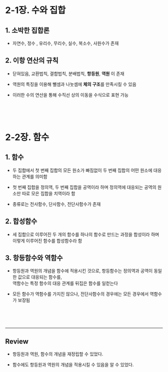 # 2-1장. 수와 집합
## 1. 소박한 집합론
- 자연수, 정수 , 유리수, 무리수, 실수, 복소수, 사원수가 존재

## 2. 이항 연산의 규칙
- 닫혀있음, 교환법칙, 결합법칙, 분배법칙, **항등원**, **역원** 이 존재

- 역원의 특징을 이용해 뺄셈과 나눗셈에 **체의 구조**를 만족시킬 수 있음

- 이러한 수의 연산을 통해 수직선 상의 이동을 수식으로 표현 가능 
<br>
<br>
<br>

# 2-2장. 함수
## 1. 함수
- 두 집합에서 첫 번째 집합의 모든 원소가 빠짐없이 두 번째 집합의 어떤 원소에 대응하는 관계를 의미함

- 첫 번째 집합을 정의역, 두 번째 집합을 공역이라 하며 정의역에 대응되는 공역의 원소만 따로 모은 집합을 치역이라 함 

- 종류로는 전사함수, 단사함수, 전단사함수가 존재

## 2. 합성함수
- 세 집합으로 이루어진 두 개의 함수를 하나의 함수로 만드는 과정을 합성이라 하며 이렇게 이루어진 함수를 합성함수라 함

## 3. 항등함수와 역함수
- 항등원과 역원의 개념을 함수에 적용시킨 것으로, 항등함수는 정의역과 공역이 동일한 값으로 대응되는 함수를,<br>
역함수는 특정 함수의 대응 관계를 뒤집은 함수를 일컫는다

- 모든 함수가 역함수를 가지진 않으나, 전단사함수의 경우에는 모든 경우에서 역함수가 보장됨
<br>
<br>
<br>

---
## Review
- 항등원과 역원, 함수의 개념을 재정립할 수 있었다.

- 함수에도 항등원과 역원의 개념을 적용시킬 수 있음을 알 수 있었다.